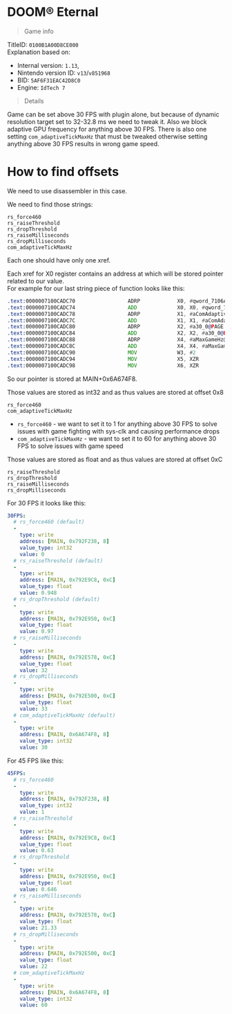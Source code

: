 # DOOM® Eternal

> Game info

TitleID: `0100B1A00D8CE000`<br>
Explanation based on:
- Internal version: `1.13`, 
- Nintendo version ID: `v13`/`v851968`
- BID: `5AF6F31EAC42D8C0`
- Engine: `IdTech 7`

> Details

Game can be set above 30 FPS with plugin alone, but because of dynamic resolution target set to 32-32.8 ms we need to tweak it. Also we block adaptive GPU frequency for anything above 30 FPS.
There is also one setting `com_adaptiveTickMaxHz` that must be tweaked otherwise setting anything above 30 FPS results in wrong game speed.

# How to find offsets

We need to use disassembler in this case.

We need to find those strings:
```
rs_force460
rs_raiseThreshold
rs_dropThreshold
rs_raiseMilliseconds
rs_dropMilliseconds
com_adaptiveTickMaxHz
```

Each one should have only one xref.

Each xref for X0 register contains an address at which will be stored pointer related to our value.<br>
For example for our last string piece of function looks like this:
```asm
.text:0000007100CADC70                 ADRP            X0, #qword_7106A674F8@PAGE
.text:0000007100CADC74                 ADD             X0, X0, #qword_7106A674F8@PAGEOFF
.text:0000007100CADC78                 ADRP            X1, #aComAdaptivetic_1@PAGE ; "com_adaptiveTickMaxHz"
.text:0000007100CADC7C                 ADD             X1, X1, #aComAdaptivetic_1@PAGEOFF ; "com_adaptiveTickMaxHz"
.text:0000007100CADC80                 ADRP            X2, #a30_0@PAGE ; "30"
.text:0000007100CADC84                 ADD             X2, X2, #a30_0@PAGEOFF ; "30"
.text:0000007100CADC88                 ADRP            X4, #aMaxGameHz@PAGE ; "max game hz"
.text:0000007100CADC8C                 ADD             X4, X4, #aMaxGameHz@PAGEOFF ; "max game hz"
.text:0000007100CADC90                 MOV             W3, #2
.text:0000007100CADC94                 MOV             X5, XZR
.text:0000007100CADC98                 MOV             X6, XZR
```

So our pointer is stored at MAIN+0x6A674F8.

Those values are stored as int32 and as thus values are stored at offset 0x8
```
rs_force460
com_adaptiveTickMaxHz
```

- `rs_force460` - we want to set it to 1 for anything above 30 FPS to solve issues with game fighting with sys-clk and causing performance drops
- `com_adaptiveTickMaxHz` - we want to set it to 60 for anything above 30 FPS to solve issues with game speed


Those values are stored as float and as thus values are stored at offset 0xC
```
rs_raiseThreshold
rs_dropThreshold
rs_raiseMilliseconds
rs_dropMilliseconds
```

For 30 FPS it looks like this:
```yaml
30FPS:
  # rs_force460 (default)
  -
    type: write
    address: [MAIN, 0x792F238, 8]
    value_type: int32
    value: 0
  # rs_raiseThreshold (default)
  -
    type: write
    address: [MAIN, 0x792E9C8, 0xC]
    value_type: float
    value: 0.948
  # rs_dropThreshold (default)
  -
    type: write
    address: [MAIN, 0x792E950, 0xC]
    value_type: float
    value: 0.97
  # rs_raiseMilliseconds
  -
    type: write
    address: [MAIN, 0x792E578, 0xC]
    value_type: float
    value: 32
  # rs_dropMilliseconds
  -
    type: write
    address: [MAIN, 0x792E500, 0xC]
    value_type: float
    value: 33
  # com_adaptiveTickMaxHz (default)
  -
    type: write
    address: [MAIN, 0x6A674F8, 8]
    value_type: int32
    value: 30
```

For 45 FPS like this:
```yaml
45FPS:
  # rs_force460
  -
    type: write
    address: [MAIN, 0x792F238, 8]
    value_type: int32
    value: 1
  # rs_raiseThreshold
  -
    type: write
    address: [MAIN, 0x792E9C8, 0xC]
    value_type: float
    value: 0.63
  # rs_dropThreshold
  -
    type: write
    address: [MAIN, 0x792E950, 0xC]
    value_type: float
    value: 0.646
  # rs_raiseMilliseconds
  -
    type: write
    address: [MAIN, 0x792E578, 0xC]
    value_type: float
    value: 21.33
  # rs_dropMilliseconds
  -
    type: write
    address: [MAIN, 0x792E500, 0xC]
    value_type: float
    value: 22
  # com_adaptiveTickMaxHz
  -
    type: write
    address: [MAIN, 0x6A674F8, 8]
    value_type: int32
    value: 60
```
